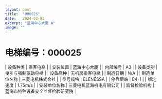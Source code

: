 ```yaml
---
layout: post
title:  "000025"
date:   2024-03-01
excerpt: "蓝海中心大厦 A"
image: ""
---
```


# 电梯编号：000025

| 设备种类     | 乘客电梯                             |
| 安装位置     | 蓝海中心大厦                 |
| 内部编号     | A3                 |
| 设备类别     | 曳引与强制驱动电梯               |
| 设备品种     | 无机房乘客电梯                 |
| 制造日期     | N/A                 |
| 制造单位名称 | 三菱电机株式会社             |
| 型号规格     | ELENESSA                           |
| 停靠层站     | B4-1                           |
| 额定速度     | 1.75m/s                           |
| 安装单位名称 | 三菱电机蓝海机电有限公司 |
| 监督检验机构 | 蓝海市特种设备安全监督检验研究院 |

